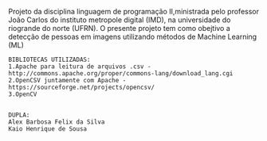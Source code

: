 Projeto da disciplina linguagem de programação II,ministrada pelo professor João Carlos do instituto metropole digital (IMD), na universidade do riogrande do norte (UFRN).
O presente projeto tem como obejtivo a detecção de pessoas em imagens utilizando métodos de Machine Learning (ML) 

	BIBLIOTECAS UTILIZADAS:
	1.Apache para leitura de arquivos .csv - http://commons.apache.org/proper/commons-lang/download_lang.cgi
	2.OpenCSV juntamente com Apache - https://sourceforge.net/projects/opencsv/
	3.OpenCV


	DUPLA:
	Alex Barbosa Felix da Silva
	Kaio Henrique de Sousa
